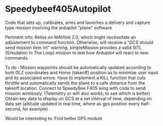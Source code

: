 # Speedybeef405Autopilot
Code that sets up, calibrates, arms and launches a delivery and capture type mission involving the ardupilot "plane" software

Pertinent info:
Relies on MAVlink 2.0, which might necessitate an adjustement to command function. Otherwise, will receive a "GCS should send mission item int" warning.
simpleMission provides a valid SITL (Simulation In The Loop) mission to test how Ardupilot will react to new commands. 

To do :
Mission waypoints should be automatically updated according to both DLZ coordinates and Home (takeoff) position as to minimize user input and its associated errors.
Have to implement a KILL function that cuts throttle and automatically sends the plane to a safe distance from the takeoff location. 
Connect to SpeedyBee F405 wing with code to send mission wirelessly. (Telemetry or wifi also works; to see which is better)
Obtain key data to display on GCS at a set interval of time, depending on data set (altitude updated in real time, where as gps position every half-second, for example)

Would be interesting to:
Find better GPS module 

